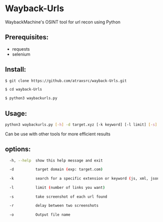 # Wayback-Urls
WaybackMachine's OSINT tool for url recon using Python

## Prerequisites:

- requests
- selenium

## Install:
```bash
$ git clone https://github.com/atraxsrc/wayback-Urls.git

$ cd wayback-Urls 

$ python3 waybackurls.py
```
## Usage:
```bash
python3 waybackurls.py [-h] -d target.xyz [-k keyword] [-l limit] [-s] [-r] [-o output]
```
Can be use with other tools for more efficient results


## options:
```bash
  -h, --help  show this help message and exit
  
  -d          target domain (exp: target.com)
  
  -k          search for a specific extension or keyword (js, xml, json, pdf... or admin, login, dashboard...)
  
  -l          limit (number of links you want)
  
  -s          take screenshot of each url found
  
  -r          delay between two screenshots
  
  -o          Output file name
```
  

